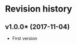 Revision history
=================================


v1.0.0* (2017-11-04)
---------------------------------

* First version
